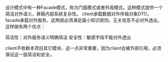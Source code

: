 设计模式中有一种Facade模式，称为门面模式或者外观模式。这种模式提供一个简洁对外语义，屏蔽内部系统复杂性。
client承载数据对外传输对象DTO，facade承载对外服务，这两层必须满足最小知识原则，无关信息不必对外透出。
这样做有两个优点：

简洁性：对外服务语义明确简洁
安全性：敏感字段不能对外透出


client不依赖本项目其它模块，这一点非常重要，因为client会被外部引用，必须保证这一层简洁和安全。

